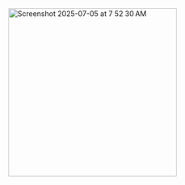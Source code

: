 <img width="333" alt="Screenshot 2025-07-05 at 7 52 30 AM" src="https://github.com/user-attachments/assets/90e89afb-c93c-4486-8dac-51353ae79b27" />

